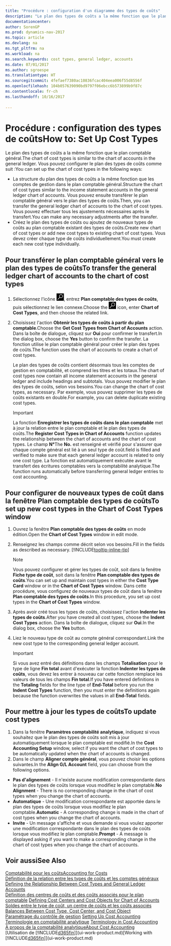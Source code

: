 ```yaml
---
title: "Procédure : configuration d'un diagramme des types de coûts"
description: "Le plan des types de coûts a la même fonction que le plan comptable général."
documentationcenter: 
author: SorenGP
ms.prod: dynamics-nav-2017
ms.topic: article
ms.devlang: na
ms.tgt_pltfrm: na
ms.workload: na
ms.search.keywords: cost types, general ledger, accounts
ms.date: 07/01/2017
ms.author: sgroespe
ms.translationtype: HT
ms.sourcegitcommit: 4fefaef7380ac10836fcac404eea006f55d8556f
ms.openlocfilehash: 104b057639090bd9797f06ebcc6b573899b9f87c
ms.contentlocale: fr-ch
ms.lasthandoff: 10/16/2017

---
```

# <a name="how-to-set-up-cost-types"></a><span data-ttu-id="07308-103">Procédure : configuration des types de coûts</span><span class="sxs-lookup"><span data-stu-id="07308-103">How to: Set Up Cost Types</span></span>
<span data-ttu-id="07308-104">Le plan des types de coûts a la même fonction que le plan comptable général.</span><span class="sxs-lookup"><span data-stu-id="07308-104">The chart of cost types is similar to the chart of accounts in the general ledger.</span></span> <span data-ttu-id="07308-105">Vous pouvez configurer le plan des types de coûts comme suit :</span><span class="sxs-lookup"><span data-stu-id="07308-105">You can set up the chart of cost types in the following ways:</span></span>  

-   <span data-ttu-id="07308-106">La structure du plan des types de coûts a la même fonction que les comptes de gestion dans le plan comptable général.</span><span class="sxs-lookup"><span data-stu-id="07308-106">Structure the chart of cost types similar to the income statement accounts in the general ledger chart of accounts.</span></span> <span data-ttu-id="07308-107">Vous pouvez ensuite transférer le plan comptable général vers le plan des types de coûts.</span><span class="sxs-lookup"><span data-stu-id="07308-107">Then, you can transfer the general ledger chart of accounts to the chart of cost types.</span></span> <span data-ttu-id="07308-108">Vous pouvez effectuer tous les ajustements nécessaires après le transfert.</span><span class="sxs-lookup"><span data-stu-id="07308-108">You can make any necessary adjustments after the transfer.</span></span>  
-   <span data-ttu-id="07308-109">Créez le plan des types de coûts ou ajoutez de nouveaux types de coûts au plan comptable existant des types de coûts.</span><span class="sxs-lookup"><span data-stu-id="07308-109">Create new chart of cost types or add new cost types to existing chart of cost types.</span></span> <span data-ttu-id="07308-110">Vous devez créer chaque type de coûts individuellement.</span><span class="sxs-lookup"><span data-stu-id="07308-110">You must create each new cost type individually.</span></span>  

## <a name="to-transfer-the-general-ledger-chart-of-accounts-to-the-chart-of-cost-types"></a><span data-ttu-id="07308-111">Pour transférer le plan comptable général vers le plan des types de coûts</span><span class="sxs-lookup"><span data-stu-id="07308-111">To transfer the general ledger chart of accounts to the chart of cost types</span></span>  
1.  <span data-ttu-id="07308-112">Sélectionnez l'icône ![Page ou état pour la recherche](media/ui-search/search_small.png "icône Page ou état pour la recherche"), entrez **Plan comptable des types de coûts**, puis sélectionnez le lien connexe.</span><span class="sxs-lookup"><span data-stu-id="07308-112">Choose the ![Search for Page or Report](media/ui-search/search_small.png "Search for Page or Report icon") icon, enter **Chart of Cost Types**, and then choose the related link.</span></span>  
2.  <span data-ttu-id="07308-113">Choisissez l'action **Obtenir les types de coûts à partir du plan comptable**.</span><span class="sxs-lookup"><span data-stu-id="07308-113">Choose the **Get Cost Types from Chart of Accounts** action.</span></span> <span data-ttu-id="07308-114">Dans la boîte de dialogue, cliquez sur **Oui** pour confirmer le transfert.</span><span class="sxs-lookup"><span data-stu-id="07308-114">In the dialog box, choose the **Yes** button to confirm the transfer.</span></span> <span data-ttu-id="07308-115">La fonction utilise le plan comptable général pour créer le plan des types de coûts.</span><span class="sxs-lookup"><span data-stu-id="07308-115">The function uses the chart of accounts to create a chart of cost types.</span></span>  

    <span data-ttu-id="07308-116">Le plan des types de coûts contient désormais tous les comptes de gestion en comptabilité, et comprend les titres et les totaux.</span><span class="sxs-lookup"><span data-stu-id="07308-116">The chart of cost types now contain all income statement accounts in the general ledger and include headings and subtotals.</span></span> <span data-ttu-id="07308-117">Vous pouvez modifier le plan des types de coûts, selon vos besoins.</span><span class="sxs-lookup"><span data-stu-id="07308-117">You can change the chart of cost types, as necessary.</span></span> <span data-ttu-id="07308-118">Par exemple, vous pouvez supprimer les types de coûts existants en double.</span><span class="sxs-lookup"><span data-stu-id="07308-118">For example, you can delete duplicate existing cost types.</span></span>  

    > [!IMPORTANT]  
    >  <span data-ttu-id="07308-119">La fonction **Enregistrer les types de coûts dans le plan comptable** met à jour la relation entre le plan comptable et le plan des types de coûts.</span><span class="sxs-lookup"><span data-stu-id="07308-119">The **Register Cost Types in Chart of Accounts** function updates the relationship between the chart of accounts and the chart of cost types.</span></span> <span data-ttu-id="07308-120">Le champ **N°**</span><span class="sxs-lookup"><span data-stu-id="07308-120">The **No.**</span></span> <span data-ttu-id="07308-121">est renseigné et vérifié pour s'assurer que chaque compte général est lié à un seul type de coût.</span><span class="sxs-lookup"><span data-stu-id="07308-121">field is filled and verified to make sure that each general ledger account is related to only one cost type.</span></span> <span data-ttu-id="07308-122">La fonction est automatiquement exécutée avant le transfert des écritures comptables vers la comptabilité analytique.</span><span class="sxs-lookup"><span data-stu-id="07308-122">The function runs automatically before transferring general ledger entries to cost accounting.</span></span>  

## <a name="to-set-up-new-cost-types-in-the-chart-of-cost-types-window"></a><span data-ttu-id="07308-123">Pour configurer de nouveaux types de coût dans la fenêtre Plan comptable des types de coûts</span><span class="sxs-lookup"><span data-stu-id="07308-123">To set up new cost types in the Chart of Cost Types window</span></span>  
1.  <span data-ttu-id="07308-124">Ouvrez la fenêtre **Plan comptable des types de coûts** en mode édition.</span><span class="sxs-lookup"><span data-stu-id="07308-124">Open the **Chart of Cost Types** window in edit mode.</span></span>  
2.  <span data-ttu-id="07308-125">Renseignez les champs comme décrit selon vos besoins.</span><span class="sxs-lookup"><span data-stu-id="07308-125">Fill in the fields as described as necessary.</span></span> [!INCLUDE[tooltip-inline-tip](includes/tooltip-inline-tip_md.md)]

    > [!NOTE]  
    >  <span data-ttu-id="07308-126">Vous pouvez configurer et gérer les types de coût, soit dans la fenêtre **Fiche type de coût**, soit dans la fenêtre **Plan comptable des types de coûts**.</span><span class="sxs-lookup"><span data-stu-id="07308-126">You can set up and maintain cost types in either the **Cost Type Card** window or in the **Chart of Cost Types** window.</span></span> <span data-ttu-id="07308-127">Dans cette procédure, vous configurez de nouveaux types de coût dans la fenêtre **Plan comptable des types de coûts**.</span><span class="sxs-lookup"><span data-stu-id="07308-127">In this procedure, you set up cost types in the **Chart of Cost Types** window.</span></span>

3.  <span data-ttu-id="07308-128">Après avoir créé tous les types de coûts, choisissez l'action **Indenter les types de coûts**.</span><span class="sxs-lookup"><span data-stu-id="07308-128">After you have created all cost types, choose the **Indent Cost Types** action.</span></span> <span data-ttu-id="07308-129">Dans la boîte de dialogue, cliquez sur **Oui**.</span><span class="sxs-lookup"><span data-stu-id="07308-129">In the dialog box, choose the **Yes** button.</span></span>  
4.  <span data-ttu-id="07308-130">Liez le nouveau type de coût au compte général correspondant.</span><span class="sxs-lookup"><span data-stu-id="07308-130">Link the new cost type to the corresponding general ledger account.</span></span>  

    > [!IMPORTANT]  
    >  <span data-ttu-id="07308-131">Si vous avez entré des définitions dans les champs **Totalisation** pour le type de ligne **Fin total** avant d'exécuter la fonction **Indenter les types de coûts**, vous devez les entrer à nouveau car cette fonction remplace les valeurs de tous les champs **Fin total**.</span><span class="sxs-lookup"><span data-stu-id="07308-131">If you have entered definitions in the **Totaling** fields for the line type of **End-Total** before you run the **Indent Cost Types** function, then you must enter the definitions again because the function overwrites the values in all **End-Total** fields.</span></span>  

## <a name="to-update-cost-types"></a><span data-ttu-id="07308-132">Pour mettre à jour les types de coûts</span><span class="sxs-lookup"><span data-stu-id="07308-132">To update cost types</span></span>  
1.  <span data-ttu-id="07308-133">Dans la fenêtre **Paramètres comptabilité analytique**, indiquez si vous souhaitez que le plan des types de coûts soit mis à jour automatiquement lorsque le plan comptable est modifié.</span><span class="sxs-lookup"><span data-stu-id="07308-133">In the **Cost Accounting Setup** window, select if you want the chart of cost types to be automatically updated when the chart of accounts is changed.</span></span>  
2.  <span data-ttu-id="07308-134">Dans le champ **Aligner compte général**, vous pouvez choisir les options suivantes.</span><span class="sxs-lookup"><span data-stu-id="07308-134">In the **Align G/L Account** field, you can choose from the following options.</span></span>  

- <span data-ttu-id="07308-135">**Pas d'alignement** - Il n'existe aucune modification correspondante dans le plan des types de coûts lorsque vous modifiez le plan comptable.</span><span class="sxs-lookup"><span data-stu-id="07308-135">**No Alignment** - There is no corresponding change in the chart of cost types when you change the chart of accounts.</span></span>  
- <span data-ttu-id="07308-136">**Automatique** - Une modification correspondante est apportée dans le plan des types de coûts lorsque vous modifiez le plan comptable.</span><span class="sxs-lookup"><span data-stu-id="07308-136">**Automatic** - A corresponding change is made in the chart of cost types when you change the chart of accounts.</span></span>  
- <span data-ttu-id="07308-137">**Invite** - Un message s'affiche et vous demande si vous voulez apporter une modification correspondante dans le plan des types de coûts lorsque vous modifiez le plan comptable.</span><span class="sxs-lookup"><span data-stu-id="07308-137">**Prompt** - A message is displayed asking if you want to make a corresponding change in the chart of cost types when you change the chart of accounts.</span></span>  

## <a name="see-also"></a><span data-ttu-id="07308-138">Voir aussi</span><span class="sxs-lookup"><span data-stu-id="07308-138">See Also</span></span>  
[<span data-ttu-id="07308-139">Comptabilité pour les coûts</span><span class="sxs-lookup"><span data-stu-id="07308-139">Accounting for Costs</span></span>](finance-manage-cost-accounting.md)  
<span data-ttu-id="07308-140">[Définition de la relation entre les types de coûts et les comptes généraux](finance-defining-the-relationship-between-cost-types-and-general-ledger-accounts.md) </span><span class="sxs-lookup"><span data-stu-id="07308-140">[Defining the Relationship Between Cost Types and General Ledger Accounts](finance-defining-the-relationship-between-cost-types-and-general-ledger-accounts.md) </span></span>  
<span data-ttu-id="07308-141">[Définition des centres de coûts et des coûts associés pour le plan comptable](finance-defining-cost-centers-and-cost-objects-for-chart-of-accounts.md) </span><span class="sxs-lookup"><span data-stu-id="07308-141">[Defining Cost Centers and Cost Objects for Chart of Accounts](finance-defining-cost-centers-and-cost-objects-for-chart-of-accounts.md) </span></span>  
<span data-ttu-id="07308-142">[Soldes entre le type de coût, un centre de coûts et les coûts associés](finance-balances-between-cost-type-cost-center-and-cost-object.md) </span><span class="sxs-lookup"><span data-stu-id="07308-142">[Balances Between Cost Type, Cost Center, and Cost Object](finance-balances-between-cost-type-cost-center-and-cost-object.md) </span></span>  
<span data-ttu-id="07308-143">[Paramétrage du contrôle de gestion](finance-set-up-cost-accounting.md) </span><span class="sxs-lookup"><span data-stu-id="07308-143">[Setting Up Cost Accounting](finance-set-up-cost-accounting.md) </span></span>  
<span data-ttu-id="07308-144">[Terminologie en comptabilité analytique](finance-terminology-in-cost-accounting.md) </span><span class="sxs-lookup"><span data-stu-id="07308-144">[Terminology in Cost Accounting](finance-terminology-in-cost-accounting.md) </span></span>  
[<span data-ttu-id="07308-145">À propos de la comptabilité analytique</span><span class="sxs-lookup"><span data-stu-id="07308-145">About Cost Accounting</span></span>](finance-about-cost-accounting.md)  
<span data-ttu-id="07308-146">[Utilisation de [!INCLUDE[d365fin](includes/d365fin_md.md)]](ui-work-product.md)</span><span class="sxs-lookup"><span data-stu-id="07308-146">[Working with [!INCLUDE[d365fin](includes/d365fin_md.md)]](ui-work-product.md)</span></span>


